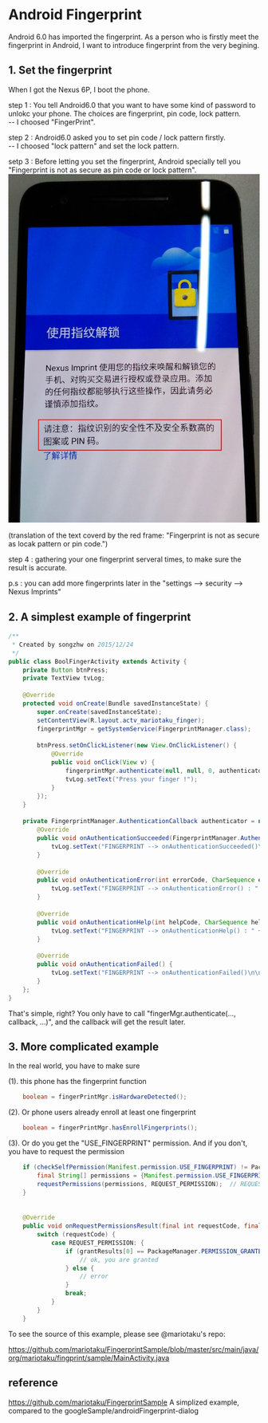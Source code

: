 # Android Fingerprint
Android 6.0 has imported the fingerprint. As a person who is firstly meet the fingerprint in Android, I want to introduce fingerprint from the very begining.

##  1. Set the fingerprint
When I got the Nexus 6P, I boot the phone.<p>

step 1 : You tell Android6.0 that you want to have some kind of password to unlokc your phone. The choices are fingerprint, pin code, lock pattern. <br/>
        -- I choosed "FingerPrint".

step 2 : Android6.0 asked you to set pin code / lock pattern firstly.<br/>
        -- I choosed "lock pattern" and set the lock pattern.

setp 3 : Before letting you set the fingerprint, Android specially tell you "Fingerprint is not as secure as pin code or lock pattern".<br/>
![](/imgs/20151225_01.jpg)

(translation of the text coverd by the red frame: "Fingerprint is not as secure as locak pattern or pin code.")


step 4 : gathering your one fingerprint serveral times, to make sure the result is accurate.<br/>

p.s : you can add more fingerprints later in the "settings --> security --> Nexus Imprints"


## 2. A simplest example of fingerprint

```java
/**
 * Created by songzhw on 2015/12/24
 */
public class BoolFingerActivity extends Activity {
    private Button btnPress;
    private TextView tvLog;

    @Override
    protected void onCreate(Bundle savedInstanceState) {
        super.onCreate(savedInstanceState);
        setContentView(R.layout.actv_mariotaku_finger);
        fingerprintMgr = getSystemService(FingerprintManager.class);

        btnPress.setOnClickListener(new View.OnClickListener() {
            @Override
            public void onClick(View v) {
                fingerprintMgr.authenticate(null, null, 0, authenticator, null);
                tvLog.setText("Press your finger !");
            }
        });
    }

    private FingerprintManager.AuthenticationCallback authenticator = new FingerprintManager.AuthenticationCallback() {
        @Override
        public void onAuthenticationSucceeded(FingerprintManager.AuthenticationResult result) {
            tvLog.setText("FINGERPRINT --> onAuthenticationSucceeded()\n\n");
        }

        @Override
        public void onAuthenticationError(int errorCode, CharSequence errString) {
            tvLog.setText("FINGERPRINT --> onAuthenticationError() : " + errString + "\n\n");
        }

        @Override
        public void onAuthenticationHelp(int helpCode, CharSequence helpString) {
            tvLog.setText("FINGERPRINT --> onAuthenticationHelp() : " + helpString + "\n\n");
        }

        @Override
        public void onAuthenticationFailed() {
            tvLog.setText("FINGERPRINT --> onAuthenticationFailed()\n\n");
        }
    };
}

```

That's simple, right?
You only have to call "fingerMgr.authenticate(..., callback, ...)", and the callback will get the result later.

## 3. More complicated example
In the real world, you have to make sure

(1). this phone has the fingerprint function
```java
	boolean = fingerPrintMgr.isHardwareDetected();
```

(2). Or phone users already enroll at least one fingerprint

```java
	boolean = fingerPrintMgr.hasEnrollFingerprints();
```

(3). Or do you get the "USE_FINGERPRINT" permission. And if you don't, you have to request the permission

```java
	if (checkSelfPermission(Manifest.permission.USE_FINGERPRINT) != PackageManager.PERMISSION_GRANTED) {
        final String[] permissions = {Manifest.permission.USE_FINGERPRINT};
        requestPermissions(permissions, REQUEST_PERMISSION);  // REQUEST_PERMISSION is a final variable whose value is 120
	}


    @Override
    public void onRequestPermissionsResult(final int requestCode, final String[] permissions, final int[] grantResults) {
        switch (requestCode) {
            case REQUEST_PERMISSION: {
                if (grantResults[0] == PackageManager.PERMISSION_GRANTED) {
                    // ok, you are granted
                } else {
                    // error
                }
                break;
            }
        }
    }
```

<p>
To see the source of this example, please see @mariotaku's repo:

https://github.com/mariotaku/FingerprintSample/blob/master/src/main/java/org/mariotaku/fingprint/sample/MainActivity.java


## reference
https://github.com/mariotaku/FingerprintSample
A simplized example, compared to the googleSample/androidFingerprint-dialog